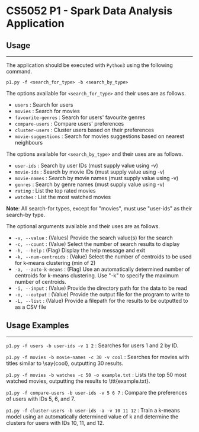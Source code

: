 # CS5052 P1 - Spark Data Analysis Application

## Usage
----
The application should be executed with `Python3` using the following command.

```
p1.py -f <search_for_type> -b <search_by_type>
```

The options available for `<search_for_type>` and their uses are as follows.
- `users` : Search for users
- `movies` : Search for movies
- `favourite-genres` : Search for users' favourite genres
- `compare-users` : Compare users' preferences
- `cluster-users` : Cluster users based on their preferences
- `movie-suggestions` : Search for movies suggestions based on nearest neighbours

The options available for `<search_by_type>` and their uses are as follows.
- `user-ids` : Search by user IDs (must supply value using -v)
- `movie-ids` : Search by movie IDs (must supply value using -v)
- `movie-names` : Search by movie names (must supply value using -v)
- `genres` : Search by genre names (must supply value using -v)
- `rating` : List the top rated movies
- `watches` : List the most watched movies

**Note**: All search-for types, except for "movies", must use "user-ids" as their search-by type.

The optional arguments available and their uses are as follows.
- `-v, --value` : (Values) Provide the search value(s) for the search
- `-c, --count` : (Value) Select the number of search results to display
- `-h, --help` : (Flag) Display the help message and exit
- `-k, --num-centroids` : (Value) Select the number of centroids to be used for k-means clustering (min of 2)
- `-a, --auto-k-means` : (Flag) Use an automatically determined number of centroids for k-means clustering. Use "-k" to specify the maximum number of centroids.
- `-i, --input` : (Value) Provide the directory path for the data to be read
- `-o, --output` : (Value) Provide the output file for the program to write to
- `-L, --list` : (Value) Provide a filepath for the results to be outputted to as a CSV file


## Usage Examples
----

`p1.py -f users -b user-ids -v 1 2` : Searches for users 1 and 2 by ID.

`p1.py -f movies -b movie-names -c 30 -v cool` : Searches for movies with titles similar to \say{cool}, outputting 30 results.

`p1.py -f movies -b watches -c 50 -o example.txt` : Lists the top 50 most watched movies, outputting the results to \ttt{example.txt}.

`p1.py -f compare-users -b user-ids -v 5 6 7` : Compare the preferences of users with IDs 5, 6, and 7.

`p1.py -f cluster-users -b user-ids -a -v 10 11 12` : Train a k-means model using an automatically determined value of k and determine the clusters for users with IDs 10, 11, and 12.